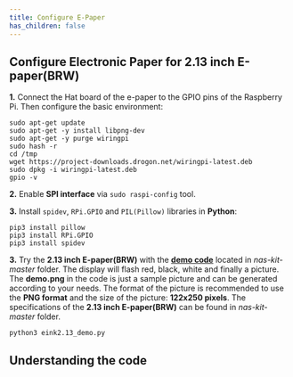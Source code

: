 ```yaml
---
title: Configure E-Paper
has_children: false
---
```


## Configure Electronic Paper for 2.13 inch E-paper(BRW)

**1.** Connect the Hat board of the e-paper to the GPIO pins of the Raspberry Pi. Then configure the basic environment:

```
sudo apt-get update
sudo apt-get -y install libpng-dev
sudo apt-get -y purge wiringpi
sudo hash -r
cd /tmp
wget https://project-downloads.drogon.net/wiringpi-latest.deb
sudo dpkg -i wiringpi-latest.deb
gpio -v
```

**2.** Enable **SPI interface** via `sudo raspi-config` tool.

**3.** Install `spidev`, `RPi.GPIO` and `PIL(Pillow)` libraries in **Python**:

```
pip3 install pillow
pip3 install RPi.GPIO
pip3 install spidev
```

**3.** Try the **2.13 inch E-paper(BRW)** with the [**demo code**]() located in _nas-kit-master_ folder. The display will flash red, black, white and finally a picture. The **demo.png** in the code is just a sample picture and can be generated according to your needs. The format of the picture is recommended to use the **PNG format** and the size of the picture: **122x250 pixels**. The specifications of the **2.13 inch E-paper(BRW)** can be found in _nas-kit-master_ folder.

```
python3 eink2.13_demo.py
```

## Understanding the code